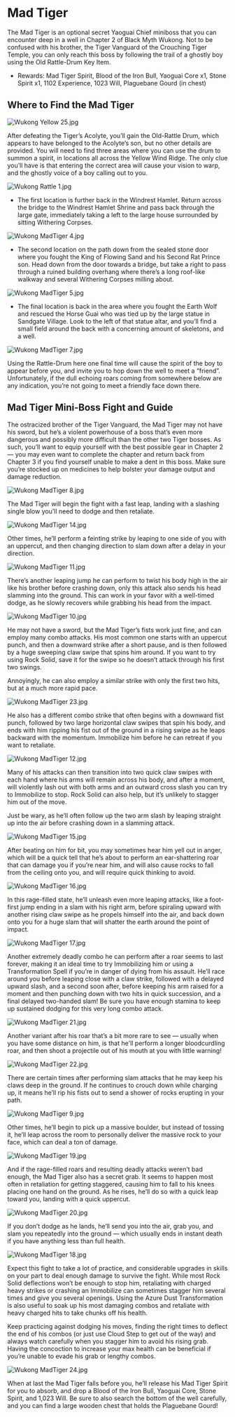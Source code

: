 # Mad Tiger

The Mad Tiger is an optional secret Yaoguai Chief miniboss that you can encounter deep in a well in Chapter 2 of Black Myth Wukong. Not to be confused with his brother, the Tiger Vanguard of the Crouching Tiger Temple, you can only reach this boss by following the trail of a ghostly boy using the Old Rattle-Drum Key Item. 

  * Rewards: Mad Tiger Spirit, Blood of the Iron Bull, Yaoguai Core x1, Stone Spirit x1, 1102 Experience, 1023 Will, Plaguebane Gourd (in chest)

## Where to Find the Mad Tiger

![Wukong Yellow 25.jpg](https://oyster.ignimgs.com/mediawiki/apis.ign.com/black-myth-wukong/2/2e/Wukong_Yellow_25.jpg)

After defeating the Tiger’s Acolyte, you’ll gain the Old-Rattle Drum, which appears to have belonged to the Acolyte’s son, but no other details are provided. You will need to find three areas where you can use the drum to summon a spirit, in locations all across the Yellow Wind Ridge. The only clue you’ll have is that entering the correct area will cause your vision to warp, and the ghostly voice of a boy calling out to you. 

![Wukong Rattle 1.jpg](https://oyster.ignimgs.com/mediawiki/apis.ign.com/black-myth-wukong/c/c8/Wukong_Rattle_1.jpg)

  * The first location is further back in the Windrest Hamlet. Return across the bridge to the Windrest Hamlet Shrine and pass back through the large gate, immediately taking a left to the large house surrounded by sitting Withering Corpses. 

![Wukong MadTiger 4.jpg](https://oyster.ignimgs.com/mediawiki/apis.ign.com/black-myth-wukong/e/ef/Wukong_MadTiger_4.jpg)

  * The second location on the path down from the sealed stone door where you fought the King of Flowing Sand and his Second Rat Prince son. Head down from the door towards a bridge, but take a right to pass through a ruined building overhang where there’s a long roof-like walkway and several Withering Corpses milling about.

![Wukong MadTiger 5.jpg](https://oyster.ignimgs.com/mediawiki/apis.ign.com/black-myth-wukong/1/15/Wukong_MadTiger_5.jpg)

  * The final location is back in the area where you fought the Earth Wolf and rescued the Horse Guai who was tied up by the large statue in Sandgate Village. Look to the left of that statue altar, and you’ll find a small field around the back with a concerning amount of skeletons, and a well. 

![Wukong MadTiger 7.jpg](https://oyster.ignimgs.com/mediawiki/apis.ign.com/black-myth-wukong/7/7b/Wukong_MadTiger_7.jpg)

Using the Rattle-Drum here one final time will cause the spirit of the boy to appear before you, and invite you to hop down the well to meet a “friend”. Unfortunately, if the dull echoing roars coming from somewhere below are any indication, you’re not going to meet a friendly face down there. 

## Mad Tiger Mini-Boss Fight and Guide

The ostracized brother of the Tiger Vanguard, the Mad Tiger may not have his sword, but he’s a violent powerhouse of a boss that’s even more dangerous and possibly more difficult than the other two Tiger bosses. As such, you’ll want to equip yourself with the best possible gear in Chapter 2 — you may even want to complete the chapter and return back from Chapter 3 if you find yourself unable to make a dent in this boss. Make sure you’re stocked up on medicines to help bolster your damage output and damage reduction. 

![Wukong MadTiger 8.jpg](https://oyster.ignimgs.com/mediawiki/apis.ign.com/black-myth-wukong/7/76/Wukong_MadTiger_8.jpg)

The Mad Tiger will begin the fight with a fast leap, landing with a slashing single blow you’ll need to dodge and then retaliate. 

![Wukong MadTiger 14.jpg](https://oyster.ignimgs.com/mediawiki/apis.ign.com/black-myth-wukong/0/02/Wukong_MadTiger_14.jpg)

Other times, he’ll perform a feinting strike by leaping to one side of you with an uppercut, and then changing direction to slam down after a delay in your direction. 

![Wukong MadTiger 11.jpg](https://oyster.ignimgs.com/mediawiki/apis.ign.com/black-myth-wukong/5/52/Wukong_MadTiger_11.jpg)

There’s another leaping jump he can perform to twist his body high in the air like his brother before crashing down, only this attack also sends his head slamming into the ground. This can work in your favor with a well-timed dodge, as he slowly recovers while grabbing his head from the impact. 

![Wukong MadTiger 10.jpg](https://oyster.ignimgs.com/mediawiki/apis.ign.com/black-myth-wukong/2/21/Wukong_MadTiger_10.jpg)

He may not have a sword, but the Mad Tiger’s fists work just fine, and can employ many combo attacks. His most common one starts with an uppercut punch, and then a downward strike after a short pause, and is then followed by a huge sweeping claw swipe that spins him around. If you want to try using Rock Solid, save it for the swipe so he doesn’t attack through his first two swings. 

Annoyingly, he can also employ a similar strike with only the first two hits, but at a much more rapid pace. 

![Wukong MadTiger 23.jpg](https://oyster.ignimgs.com/mediawiki/apis.ign.com/black-myth-wukong/1/13/Wukong_MadTiger_23.jpg)

He also has a different combo strike that often begins with a downward fist punch, followed by two large horizontal claw swipes that spin his body, and ends with him ripping his fist out of the ground in a rising swipe as he leaps backward with the momentum. Immobilize him before he can retreat if you want to retaliate. 

![Wukong MadTiger 12.jpg](https://oyster.ignimgs.com/mediawiki/apis.ign.com/black-myth-wukong/e/e3/Wukong_MadTiger_12.jpg)

Many of his attacks can then transition into two quick claw swipes with each hand where his arms will remain across his body, and after a moment, will violently lash out with both arms and an outward cross slash you can try to Immobilize to stop. Rock Solid can also help, but it’s unlikely to stagger him out of the move. 

Just be wary, as he’ll often follow up the two arm slash by leaping straight up into the air before crashing down in a slamming attack. 

![Wukong MadTiger 15.jpg](https://oyster.ignimgs.com/mediawiki/apis.ign.com/black-myth-wukong/b/bd/Wukong_MadTiger_15.jpg)

After beating on him for bit, you may sometimes hear him yell out in anger, which will be a quick tell that he’s about to perform an ear-shattering roar that can damage you if you’re near him, and will also cause rocks to fall from the ceiling onto you, and will require quick thinking to avoid. 

![Wukong MadTiger 16.jpg](https://oyster.ignimgs.com/mediawiki/apis.ign.com/black-myth-wukong/d/dc/Wukong_MadTiger_16.jpg)

In this rage-filled state, he’ll unleash even more leaping attacks, like a foot-first jump ending in a slam with his right arm, before spiraling upward with another rising claw swipe as he propels himself into the air, and back down onto you for a huge slam that will shatter the earth around the point of impact. 

![Wukong MadTiger 17.jpg](https://oyster.ignimgs.com/mediawiki/apis.ign.com/black-myth-wukong/0/05/Wukong_MadTiger_17.jpg)

Another extremely deadly combo he can perform after a roar seems to last forever, making it an ideal time to try Immobilizing him or using a Transformation Spell if you’re in danger of dying from his assault. He’ll race around you before leaping close with a claw strike, followed with a delayed upward slash, and a second soon after, before keeping his arm raised for a moment and then punching down with two hits in quick succession, and a final delayed two-handed slam! Be sure you have enough stamina to keep up sustained dodging for this very long combo attack. 

![Wukong MadTiger 21.jpg](https://oyster.ignimgs.com/mediawiki/apis.ign.com/black-myth-wukong/b/b6/Wukong_MadTiger_21.jpg)

Another variant after his roar that’s a bit more rare to see — usually when you have some distance on him, is that he'll perform a longer bloodcurdling roar, and then shoot a projectile out of his mouth at you with little warning! 

![Wukong MadTiger 22.jpg](https://oyster.ignimgs.com/mediawiki/apis.ign.com/black-myth-wukong/6/6b/Wukong_MadTiger_22.jpg)

There are certain times after performing slam attacks that he may keep his claws deep in the ground. If he continues to crouch down while charging up, it means he’ll rip his fists out to send a shower of rocks erupting in your path. 

![Wukong MadTiger 9.jpg](https://oyster.ignimgs.com/mediawiki/apis.ign.com/black-myth-wukong/d/d1/Wukong_MadTiger_9.jpg)

Other times, he’ll begin to pick up a massive boulder, but instead of tossing it, he’ll leap across the room to personally deliver the massive rock to your face, which can deal a ton of damage. 

![Wukong MadTiger 19.jpg](https://oyster.ignimgs.com/mediawiki/apis.ign.com/black-myth-wukong/d/d6/Wukong_MadTiger_19.jpg)

And if the rage-filled roars and resulting deadly attacks weren’t bad enough, the Mad Tiger also has a secret grab. It seems to happen most often in retaliation for getting staggered, causing him to fall to his knees placing one hand on the ground. As he rises, he’ll do so with a quick leap toward you, landing with a quick uppercut. 

![Wukong MadTiger 20.jpg](https://oyster.ignimgs.com/mediawiki/apis.ign.com/black-myth-wukong/9/9a/Wukong_MadTiger_20.jpg)

If you don’t dodge as he lands, he’ll send you into the air, grab you, and slam you repeatedly into the ground — which usually ends in instant death if you have anything less than full health. 

![Wukong MadTiger 18.jpg](https://oyster.ignimgs.com/mediawiki/apis.ign.com/black-myth-wukong/e/ed/Wukong_MadTiger_18.jpg)

Expect this fight to take a lot of practice, and considerable upgrades in skills on your part to deal enough damage to survive the fight. While most Rock Solid deflections won’t be enough to stop him, retaliating with charged heavy strikes or crashing an Immobilize can sometimes stagger him several times and give you several openings. Using the Azure Dust Transformation is also useful to soak up his most damaging combos and retaliate with heavy charged hits to take chunks off his health. 

Keep practicing against dodging his moves, finding the right times to deflect the end of his combos (or just use Cloud Step to get out of the way) and always watch carefully when you stagger him to avoid his rising grab. Having the concoction to increase your max health can be beneficial if you’re unable to evade his grab or lengthy combos. 

![Wukong MadTiger 24.jpg](https://oyster.ignimgs.com/mediawiki/apis.ign.com/black-myth-wukong/6/6d/Wukong_MadTiger_24.jpg)

When at last the Mad Tiger falls before you, he’ll release his Mad Tiger Spirit for you to absorb, and drop a Blood of the Iron Bull, Yaoguai Core, Stone Spirit, and 1,023 Will. Be sure to also search the bottom of the well carefully, and you can find a large wooden chest that holds the Plaguebane Gourd! 
